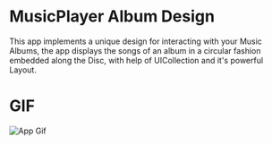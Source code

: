 #  MusicPlayer Album Design


This app implements a unique design for interacting with your Music Albums, the app displays the songs of an album in a circular fashion embedded along the Disc, with help of UICollection and it's powerful Layout.


# GIF

![App Gif](app.gif)


